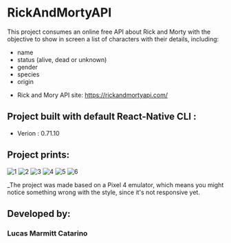 # RickAndMortyAPI
This project consumes an online free API about Rick and Morty with the objective to show in screen a list of characters with their details, including:

* name
* status (alive, dead or unknown)
* gender
* species
* origin

- Rick and Mory API site: https://rickandmortyapi.com/

## Project built with default React-Native CLI :

* Verion : 0.71.10

## Project prints:
![1](https://github.com/LucasMarmittCatarino/RickAndMortyAPI/assets/111719511/2fe8dbe5-e1e3-4bf2-96c7-afd3fb505b22)
![2](https://github.com/LucasMarmittCatarino/RickAndMortyAPI/assets/111719511/e8dcb2c1-ff64-42b4-a3c0-cc4bdee692f9)
![3](https://github.com/LucasMarmittCatarino/RickAndMortyAPI/assets/111719511/e0c8a08b-8092-417e-a3d7-8acb87deadab)
![4](https://github.com/LucasMarmittCatarino/RickAndMortyAPI/assets/111719511/796cb4d1-9e49-4320-ae14-9d6cc9af3216)
![5](https://github.com/LucasMarmittCatarino/RickAndMortyAPI/assets/111719511/d810aa60-455d-4bb4-9e7a-076d9b2e2d88)
![6](https://github.com/LucasMarmittCatarino/RickAndMortyAPI/assets/111719511/5873af17-a4db-4f1e-b81a-1b3ddc37caf8)

_The project was made based on a Pixel 4 emulator, which means you might notice something wrong with the style, since it's not responsive yet.

## Developed by:
### Lucas Marmitt Catarino
